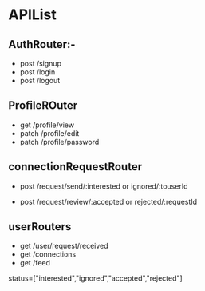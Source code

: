   # APIList

  ## AuthRouter:-
  - post /signup
  - post /login
  - post /logout

  ## ProfileROuter
  - get /profile/view
  - patch /profile/edit
  - patch /profile/password

  ## connectionRequestRouter
  - post /request/send/:interested or ignored/:touserId
  
  - post /request/review/:accepted or rejected/:requestId

  ## userRouters
   - get /user/request/received
  - get /connections
  - get /feed   


  status=["interested","ignored","accepted","rejected"]